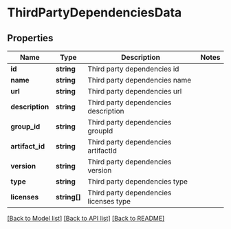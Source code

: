 # ThirdPartyDependenciesData

## Properties
Name | Type | Description | Notes
------------ | ------------- | ------------- | -------------
**id** | **string** | Third party dependencies id | 
**name** | **string** | Third party dependencies name | 
**url** | **string** | Third party dependencies url | 
**description** | **string** | Third party dependencies description | 
**group_id** | **string** | Third party dependencies groupId | 
**artifact_id** | **string** | Third party dependencies artifactId | 
**version** | **string** | Third party dependencies version | 
**type** | **string** | Third party dependencies type | 
**licenses** | **string[]** | Third party dependencies licenses type | 

[[Back to Model list]](../README.md#documentation-for-models) [[Back to API list]](../README.md#documentation-for-api-endpoints) [[Back to README]](../README.md)


